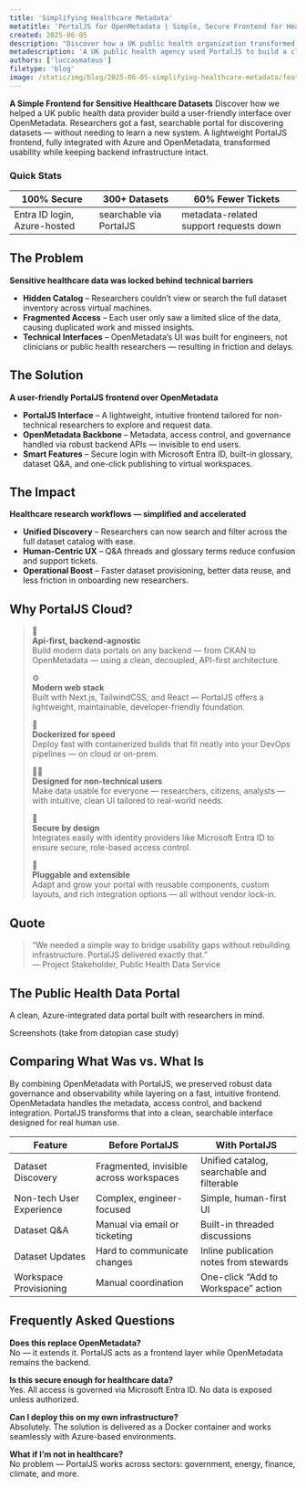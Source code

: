 ```yaml
---
title: 'Simplifying Healthcare Metadata'
metatitle: 'PortalJS for OpenMetadata | Simple, Secure Frontend for Healthcare Data'
created: 2025-06-05
description: "Discover how a UK public health organization transformed complex metadata into a searchable, user-friendly experience. Built with PortalJS over OpenMetadata, this frontend gives non-technical researchers secure access to 300+ datasets — no backend overhaul required."
metadescription: 'A UK public health agency used PortalJS to build a clean, searchable frontend over OpenMetadata—enabling non-technical researchers to securely discover and request 300+ datasets via Azure.'
authors: ['luccasmateus']
filetype: 'blog'
image: /static/img/blog/2025-06-05-simplifying-healthcare-metadata/featured-image.jpg
---
```


**A Simple Frontend for Sensitive Healthcare Datasets**
Discover how we helped a UK public health data provider build a user-friendly interface over OpenMetadata. Researchers got a fast, searchable portal for discovering datasets — without needing to learn a new system. A lightweight PortalJS frontend, fully integrated with Azure and OpenMetadata, transformed usability while keeping backend infrastructure intact.

### Quick Stats

| 100% Secure | 300+ Datasets | 60% Fewer Tickets |
|---------------|------------------|----------------------|
| Entra ID login, Azure-hosted | searchable via PortalJS | metadata-related support requests down |

## The Problem  
**Sensitive healthcare data was locked behind technical barriers**  

- **Hidden Catalog** – Researchers couldn’t view or search the full dataset inventory across virtual machines.  
- **Fragmented Access** – Each user only saw a limited slice of the data, causing duplicated work and missed insights.  
- **Technical Interfaces** – OpenMetadata’s UI was built for engineers, not clinicians or public health researchers — resulting in friction and delays.

## The Solution  
**A user-friendly PortalJS frontend over OpenMetadata**  

- **PortalJS Interface** – A lightweight, intuitive frontend tailored for non-technical researchers to explore and request data.  
- **OpenMetadata Backbone** – Metadata, access control, and governance handled via robust backend APIs — invisible to end users.  
- **Smart Features** – Secure login with Microsoft Entra ID, built-in glossary, dataset Q&A, and one-click publishing to virtual workspaces.

## The Impact  
**Healthcare research workflows — simplified and accelerated**

- **Unified Discovery** – Researchers can now search and filter across the full dataset catalog with ease.  
- **Human-Centric UX** – Q&A threads and glossary terms reduce confusion and support tickets.  
- **Operational Boost** – Faster dataset provisioning, better data reuse, and less friction in onboarding new researchers.

## Why PortalJS Cloud? 

> 🔌  
> **Api-first, backend-agnostic**  
> Build modern data portals on any backend — from CKAN to OpenMetadata — using a clean, decoupled, API-first architecture.
> 
> ⚙️  
> **Modern web stack**  
> Built with Next.js, TailwindCSS, and React — PortalJS offers a lightweight, maintainable, developer-friendly foundation.
> 
> 🚀  
> **Dockerized for speed**  
> Deploy fast with containerized builds that fit neatly into your DevOps pipelines — on cloud or on-prem.
> 
> 👩‍💻  
> **Designed for non-technical users**  
> Make data usable for everyone — researchers, citizens, analysts — with intuitive, clean UI tailored to real-world needs.
> 
> 🔐  
> **Secure by design**  
> Integrates easily with identity providers like Microsoft Entra ID to ensure secure, role-based access control.
> 
> 🧩  
> **Pluggable and extensible**  
> Adapt and grow your portal with reusable components, custom layouts, and rich integration options — all without vendor lock-in.

## Quote
> “We needed a simple way to bridge usability gaps without rebuilding infrastructure. PortalJS delivered exactly that.”  
> — Project Stakeholder, Public Health Data Service

## The Public Health Data Portal  
A clean, Azure-integrated data portal built with researchers in mind.

Screenshots (take from datopian case study)

## Comparing What Was vs. What Is
By combining OpenMetadata with PortalJS, we preserved robust data governance and observability while layering on a fast, intuitive frontend. OpenMetadata handles the metadata, access control, and backend integration. PortalJS transforms that into a clean, searchable interface designed for real human use.

| Feature                  | Before PortalJS                            | With PortalJS                             |
|--------------------------|--------------------------------------------|--------------------------------------------|
| Dataset Discovery        | Fragmented, invisible across workspaces    | Unified catalog, searchable and filterable |
| Non-tech User Experience | Complex, engineer-focused                  | Simple, human-first UI                     |
| Dataset Q&A              | Manual via email or ticketing              | Built-in threaded discussions              |
| Dataset Updates          | Hard to communicate changes                | Inline publication notes from stewards     |
| Workspace Provisioning   | Manual coordination                        | One-click “Add to Workspace” action        |

## Frequently Asked Questions

**Does this replace OpenMetadata?**  
No — it extends it. PortalJS acts as a frontend layer while OpenMetadata remains the backend.

**Is this secure enough for healthcare data?**  
Yes. All access is governed via Microsoft Entra ID. No data is exposed unless authorized.

**Can I deploy this on my own infrastructure?**  
Absolutely. The solution is delivered as a Docker container and works seamlessly with Azure-based environments.

**What if I’m not in healthcare?**  
No problem — PortalJS works across sectors: government, energy, finance, climate, and more.

